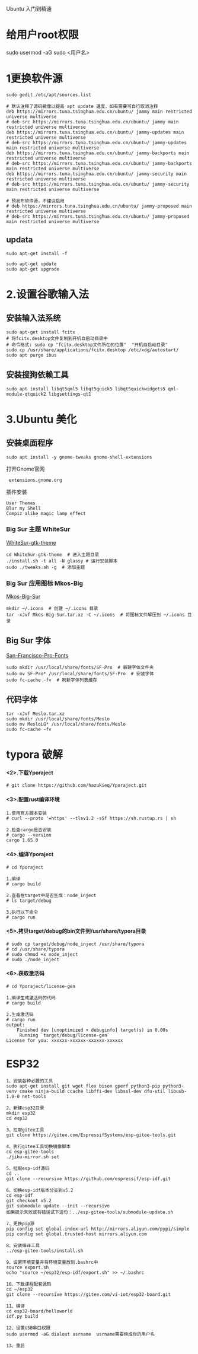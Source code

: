 Ubuntu 入门到精通

# 给用户root权限

sudo usermod -aG sudo <用户名>

# 1更换软件源

```
sudo gedit /etc/apt/sources.list
```

```
# 默认注释了源码镜像以提高 apt update 速度，如有需要可自行取消注释
deb https://mirrors.tuna.tsinghua.edu.cn/ubuntu/ jammy main restricted universe multiverse
# deb-src https://mirrors.tuna.tsinghua.edu.cn/ubuntu/ jammy main restricted universe multiverse
deb https://mirrors.tuna.tsinghua.edu.cn/ubuntu/ jammy-updates main restricted universe multiverse
# deb-src https://mirrors.tuna.tsinghua.edu.cn/ubuntu/ jammy-updates main restricted universe multiverse
deb https://mirrors.tuna.tsinghua.edu.cn/ubuntu/ jammy-backports main restricted universe multiverse
# deb-src https://mirrors.tuna.tsinghua.edu.cn/ubuntu/ jammy-backports main restricted universe multiverse
deb https://mirrors.tuna.tsinghua.edu.cn/ubuntu/ jammy-security main restricted universe multiverse
# deb-src https://mirrors.tuna.tsinghua.edu.cn/ubuntu/ jammy-security main restricted universe multiverse

# 预发布软件源，不建议启用
# deb https://mirrors.tuna.tsinghua.edu.cn/ubuntu/ jammy-proposed main restricted universe multiverse
# deb-src https://mirrors.tuna.tsinghua.edu.cn/ubuntu/ jammy-proposed main restricted universe multiverse
```

## updata

```
sudo apt-get install -f
```

```
sudo apt-get update
sudo apt-get upgrade
```

# 2.设置谷歌输入法

## 安装输入法系统

```
sudo apt-get install fcitx
# 将fcitx.desktop文件复制到开机自启动目录中
# 命令格式: sudo cp "fcitx.desktop文件所在的位置"  "开机自启动目录"
sudo cp /usr/share/applications/fcitx.desktop /etc/xdg/autostart/
sudo apt purge ibus
```

## 安装搜狗依赖工具

```
sudo apt install libqt5qml5 libqt5quick5 libqt5quickwidgets5 qml-module-qtquick2 libgsettings-qt1
```

# 3.Ubuntu 美化

## 安装桌面程序

```
sudo apt install -y gnome-tweaks gnome-shell-extensions
```

打开Gnome官网

```
 extensions.gnome.org
```

插件安装

```
User Themes 
Blur my Shell
Compiz alike magic lamp effect
```

### Big Sur 主题 WhiteSur

 [WhiteSur-gtk-theme](https://github.com/vinceliuice/WhiteSur-gtk-theme/)

```
cd WhiteSur-gtk-theme  # 进入主题目录
./install.sh -t all -N glassy # 运行安装脚本
sudo ./tweaks.sh -g  # 添加主题
```

### Big Sur 应用图标 Mkos-Big

 [Mkos-Big-Sur](https://github.com/zayronxio/Mkos-Big-Sur/)

```
mkdir ~/.icons  # 创建 ~/.icons 目录
tar -xJvf Mkos-Big-Sur.tar.xz -C ~/.icons  # 将图标文件解压到 ~/.icons 目录
```

## Big Sur 字体  

 [San-Francisco-Pro-Fonts](https://github.com/sahibjotsaggu/San-Francisco-Pro-Fonts) 

```
sudo mkdir /usr/local/share/fonts/SF-Pro  # 新建字体文件夹
sudo mv SF-Pro* /usr/local/share/fonts/SF-Pro  # 安装字体
sudo fc-cache -fv  # 刷新字体列表缓存
```

## 代码字体

```
tar -xJvf Meslo.tar.xz
sudo mkdir /usr/local/share/fonts/Meslo
sudo mv MesloLG* /usr/local/share/fonts/Meslo
sudo fc-cache -fv
```

# typora 破解

#### <2>.下载Yporaject

```
# git clone https://github.com/hazukieq/Yporaject.git

```

#### <3>.配置rust编译环境

```
1.使用官方脚本安装
# curl --proto '=https' --tlsv1.2 -sSf https://sh.rustup.rs | sh

2.检查cargo是否安装
# cargo --version
cargo 1.65.0

```

#### <4>.编译Yporaject

```
# cd Yporaject

1.编译
# cargo build

2.查看在target中是否生成：node_inject
# ls target/debug

3.执行以下命令
# cargo run

```

#### <5>.拷贝target/debug的bin文件到/usr/share/typora目录

```
# sudo cp target/debug/node_inject /usr/share/typora
# cd /usr/share/typora
# sudo chmod +x node_inject
# sudo ./node_inject

```

#### <6>.获取激活码

```
# cd Yporaject/license-gen

1.编译生成激活码的代码
# cargo build

2.生成激活码
# cargo run
output:
    Finished dev [unoptimized + debuginfo] target(s) in 0.00s
     Running `target/debug/license-gen`
License for you: xxxxxx-xxxxxx-xxxxxx-xxxxxx

```

# ESP32 

```
1、安装各种必要的工具
sudo apt-get install git wget flex bison gperf python3-pip python3-venv cmake ninja-build ccache libffi-dev libssl-dev dfu-util libusb-1.0-0 net-tools

2、新建esp32目录
mkdir esp32
cd esp32

3、拉取gitee工具
git clone https://gitee.com/EspressifSystems/esp-gitee-tools.git

4、执行gitee工具切换镜像脚本
cd esp-gitee-tools
./jihu-mirror.sh set

5、拉取esp-idf源码
cd ..
git clone --recursive https://github.com/espressif/esp-idf.git

6、切换esp-idf版本分支到v5.2
cd esp-idf
git checkout v5.2
git submodule update --init --recursive
如果提示失败或有错误试下这句：../esp-gitee-tools/submodule-update.sh

7、更换pip源
pip config set global.index-url http://mirrors.aliyun.com/pypi/simple
pip config set global.trusted-host mirrors.aliyun.com

8、安装编译工具
../esp-gitee-tools/install.sh

9、设置环境变量并将环境变量放到.bashrc中
source export.sh
echo "source ~/esp32/esp-idf/export.sh" >> ~/.bashrc

10、下载课程配套源码
cd ~/esp32
git clone --recursive https://gitee.com/vi-iot/esp32-board.git

11、编译
cd esp32-board/helloworld
idf.py build

12、设置USB串口权限
sudo usermod -aG dialout usrname  usrname需要换成你的用户名

13、重启
```

